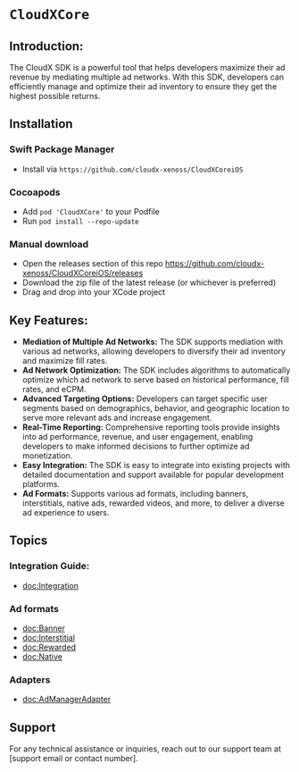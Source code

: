 # ``CloudXCore``

## Introduction:
The CloudX SDK is a powerful tool that helps developers maximize their ad revenue by mediating multiple ad networks. With this SDK, developers can efficiently manage and optimize their ad inventory to ensure they get the highest possible returns.

## Installation 
### Swift Package Manager
- Install via `https://github.com/cloudx-xenoss/CloudXCoreiOS`

### Cocoapods 
- Add `pod 'CloudXCore'` to your Podfile
- Run `pod install --repo-update`

### Manual download
- Open the releases section of this repo https://github.com/cloudx-xenoss/CloudXCoreiOS/releases
- Download the zip file of the latest release (or whichever is preferred)
- Drag and drop into your XCode project

## Key Features:

- **Mediation of Multiple Ad Networks:** The SDK supports mediation with various ad networks, allowing developers to diversify their ad inventory and maximize fill rates.
- **Ad Network Optimization:** The SDK includes algorithms to automatically optimize which ad network to serve based on historical performance, fill rates, and eCPM.
- **Advanced Targeting Options:** Developers can target specific user segments based on demographics, behavior, and geographic location to serve more relevant ads and increase engagement.
- **Real-Time Reporting:** Comprehensive reporting tools provide insights into ad performance, revenue, and user engagement, enabling developers to make informed decisions to further optimize ad monetization.
- **Easy Integration:** The SDK is easy to integrate into existing projects with detailed documentation and support available for popular development platforms.
- **Ad Formats:** Supports various ad formats, including banners, interstitials, native ads, rewarded videos, and more, to deliver a diverse ad experience to users.

## Topics

### Integration Guide:

- <doc:Integration>

### Ad formats

- <doc:Banner>
- <doc:Interstitial>
- <doc:Rewarded>
- <doc:Native>

### Adapters

- <doc:AdManagerAdapter>

## Support

For any technical assistance or inquiries, reach out to our support team at [support email or contact number].

